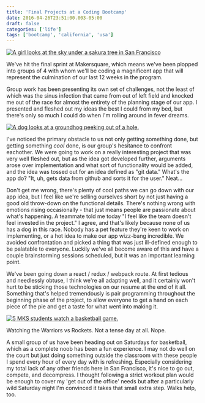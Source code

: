 ```yaml
---
title: 'Final Projects at a Coding Bootcamp'
date: 2016-04-26T23:51:00.003-05:00
draft: false
categories: ['life']
tags: ['bootcamp', 'california', 'usa']
---
```


[![A girl looks at the sky under a sakura tree in San Francisco ](https://2.bp.blogspot.com/-wHkoaH41npA/VwM7G8t6XkI/AAAAAAABOP4/kW1GENxJ-H0Defp0P1KBKiZiPtFiCr8VgCKgB/s400/IMG_8308.JPG "Sakura at Golden Gate Park")](https://2.bp.blogspot.com/-wHkoaH41npA/VwM7G8t6XkI/AAAAAAABOP4/kW1GENxJ-H0Defp0P1KBKiZiPtFiCr8VgCKgB/s1600/IMG_8308.JPG)



We've hit the final sprint at Makersquare, which means we've been plopped into groups of 4 with whom we'll be coding a magnificent app that will represent the culmination of our last 12 weeks in the program.

Group work has been presenting its own set of challenges, not the least of which was the sinus infection that came from out of left field and knocked me out of the race for almost the entirety of the planning stage of our app. I presented and fleshed out my ideas the best I could from my bed, but there's only so much I could do when I'm rolling around in fever dreams.


[![A dog looks at a groundhog peeking out of a hole. ](https://2.bp.blogspot.com/-w2iSh-W5Ka8/VwK6X2-SwpI/AAAAAAABONo/ZhrVegv2hG8pIBvpLg5ayXUNPoYkR4SrACKgB/s320/IMG_8302.JPG "Dog vs Gopher")](https://2.bp.blogspot.com/-w2iSh-W5Ka8/VwK6X2-SwpI/AAAAAAABONo/ZhrVegv2hG8pIBvpLg5ayXUNPoYkR4SrACKgB/s1600/IMG_8302.JPG)



I've noticed the primary obstacle to us not only getting something done, but getting something _cool_ done, is our group's hesitance to confront eachother. We were going to work on a really interesting project that was very well fleshed out, but as the idea got developed further, arguments arose over implementation and what sort of functionality would be added, and the idea was tossed out for an idea defined as "git data." What's the app do? "It, uh, gets data from github and sorts it for the user." Neat...

Don't get me wrong, there's plenty of cool paths we can go down with our app idea, but I feel like we're selling ourselves short by not just having a good old throw-down on the functional details. There's nothing wrong with emotions rising occasionally - that just means people are passionate about what's happening. A teammate told me today "I feel like the team doesn't feel invested in the project." I agree, and that's likely because none of us has a dog in this race. Nobody has a pet feature they're keen to work on implementing, or a hot idea to make our app wizz-bang incredible. We avoided confrontation and picked a thing that was just ill-defined enough to be palatable to everyone. Luckily we've all become aware of this and have a couple brainstorming sessions scheduled, but it was an important learning point.

We've been going down a react / redux / webpack route. At first tedious and needlessly obtuse, I think we're all adapting well, and it certainly won't hurt to be sticking those technologies on our resume at the end of it all. Something that's helped tremendously is pair programming throughout the beginning phase of the project, to allow everyone to get a hand on each piece of the pie and get a taste for what went into making it.


[![5 MKS students watch a basketball game. ](https://1.bp.blogspot.com/-bq243Uiq1RM/VyBEWKiJBmI/AAAAAAABPqs/bWTwrjf1YD8ug6IRJ1IdOFrosxdrVtOCwCKgB/s400/20160416_124414.jpg "Watching the warriors vs the rockets game")](https://1.bp.blogspot.com/-bq243Uiq1RM/VyBEWKiJBmI/AAAAAAABPqs/bWTwrjf1YD8ug6IRJ1IdOFrosxdrVtOCwCKgB/s1600/20160416_124414.jpg)

Watching the Warriors vs Rockets. Not a tense day at all. Nope. 



A small group of us have been heading out on Saturdays for basketball, which as a complete noob has been a fun experience. I may not do well on the court but just doing something outside the classroom with these people I spend every hour of every day with is refreshing. Especially considering my total lack of any other friends here in San Francisco, it's nice to go out, compete, and decompress. I thought following a strict workout plan would be enough to cover my 'get out of the office' needs but after a particularly wild Saturday night I'm convinced it takes that small extra step. Walks help, too.
